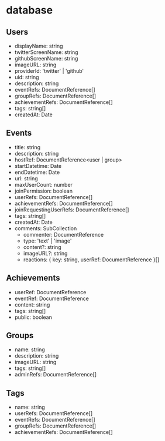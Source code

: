 # database
## Users
* displayName: string
* twitterScreenName: string
* githubScreenName: string
* imageURL: string
* providerId: 'twitter' | 'github'
* uid: string
* description: string
* eventRefs: DocumentReference<event>[]
* groupRefs: DocumentReference<group>[]
* achievementRefs: DocumentReference<achievement>[]
* tags: string[]
* createdAt: Date
## Events
* title: string
* description: string
* hostRef: DocumentReference<user | group>
* startDatetime: Date
* endDatetime: Date
* url: string
* maxUserCount: number
* joinPermission: boolean
* userRefs: DocumentReference<user>[]
* achievementRefs: DocumentReference<achievement>[]
* joinRequestingUserRefs: DocumentReference<user>[]
* tags: string[]
* createdAt: Date
* comments: SubCollection
    * commenter: DocumentReference<user>
    * type: 'text' | 'image'
    * content?: string
    * imageURL?: string
    * reactions: { key: string, userRef: DocumentReference<user> }[]
## Achievements
* userRef: DocumentReference<user>
* eventRef: DocumentReference<event>
* content: string
* tags: string[]
* public: boolean
## Groups
* name: string
* description: string
* imageURL: string
* tags: string[]
* adminRefs: DocumentReference<user>[]
## Tags
* name: string
* userRefs: DocumentReference<user>[]
* eventRefs: DocumentReference<event>[]
* groupRefs: DocumentReference<group>[]
* achievementRefs: DocumentReference<achievement>[]

